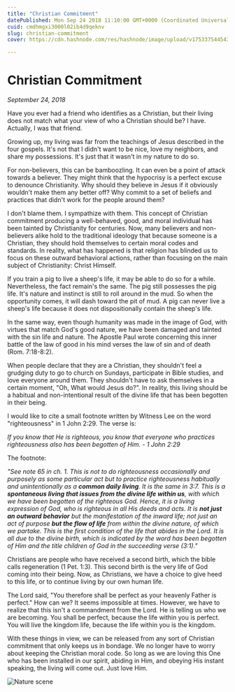 ```yaml
---
title: "Christian Commitment"
datePublished: Mon Sep 24 2018 11:10:00 GMT+0000 (Coordinated Universal Time)
cuid: cmdhmgxi3000l02ib4d9qeknv
slug: christian-commitment
cover: https://cdn.hashnode.com/res/hashnode/image/upload/v1753375445437/ec64f2bd-4d25-4823-b01d-9f0870d15dee.jpeg

---
```



# Christian Commitment

*September 24, 2018*

Have you ever had a friend who identifies as a Christian, but their living does not match what your view of who a Christian should be? I have. Actually, I was that friend.

Growing up, my living was far from the teachings of Jesus described in the four gospels. It's not that I didn't want to be nice, love my neighbors, and share my possessions. It's just that it wasn't in my nature to do so.

For non-believers, this can be bamboozling. It can even be a point of attack towards a believer. They might think that the hypocrisy is a perfect excuse to denounce Christianity. Why should they believe in Jesus if it obviously wouldn't make them any better off? Why commit to a set of beliefs and practices that didn't work for the people around them?

I don't blame them. I sympathize with them. This concept of Christian commitment producing a well-behaved, good, and moral individual has been tainted by Christianity for centuries. Now, many believers and non-believers alike hold to the traditional ideology that because someone is a Christian, they should hold themselves to certain moral codes and standards. In reality, what has happened is that religion has blinded us to focus on these outward behavioral actions, rather than focusing on the main subject of Christianity: Christ Himself.

If you train a pig to live a sheep's life, it may be able to do so for a while. Nevertheless, the fact remain's the same. The pig still possesses the pig life. It's nature and instinct is still to roll around in the mud. So when the opportunity comes, it will dash toward the pit of mud. A pig can never live a sheep's life because it does not dispositionally contain the sheep's life.

In the same way, even though humanity was made in the image of God, with virtues that match God's good nature, we have been damaged and tainted with the sin life and nature. The Apostle Paul wrote concerning this inner battle of the law of good in his mind verses the law of sin and of death (Rom. 7:18-8:2).

When people declare that they are a Christian, they shouldn't feel a grudging duty to go to church on Sundays, participate in Bible studies, and love everyone around them. They shouldn't have to ask themselves in a certain moment, "Oh, What would Jesus do?". In reality, this living should be a habitual and non-intentional result of the divine life that has been begotten in their being.

I would like to cite a small footnote written by Witness Lee on the word "righteousness" in 1 John 2:29. The verse is:

*If you know that He is righteous, you know that everyone who practices righteousness also has been begotten of Him. - 1 John 2:29*

The footnote:

*"See note 65 in ch. 1. This is not to do righteousness occasionally and purposely as some particular act but to practice righteousness habitually and unintentionally as a **common daily living**. It is the same in 3:7. This is a **spontaneous living that issues from the divine life within us**, with which we have been begotten of the righteous God. Hence, it is a living expression of God, who is righteous in all His deeds and acts. It is **not just an outward behavior** but the manifestation of the inward life; not just an act of purpose **but the flow of life** from within the divine nature, of which we partake. This is the first condition of the life that abides in the Lord. It is all due to the divine birth, which is indicated by the word has been begotten of Him and the title children of God in the succeeding verse (3:1)."*

Christians are people who have received a second birth, which the bible calls regeneration (1 Pet. 1:3). This second birth is the very life of God coming into their being. Now, as Christians, we have a choice to give heed to this life, or to continue living by our own human life.

The Lord said, "You therefore shall be perfect as your heavenly Father is perfect." How can we? It seems impossible at times. However, we have to realize that this isn't a commandment from the Lord. He is telling us who we are becoming. You shall be perfect, because the life within you is perfect. You will live the kingdom life, because the life within you is the kingdom.

With these things in view, we can be released from any sort of Christian commitment that only keeps us in bondage. We no longer have to worry about keeping the Christian moral code. So long as we are loving this One who has been installed in our spirit, abiding in Him, and obeying His instant speaking, the living will come out. Just love Him.

![Nature scene](https://cdn.hashnode.com/res/hashnode/image/upload/v1753375444347/91595efe-e7a8-47cd-8938-6ad5722c04bc.jpeg)